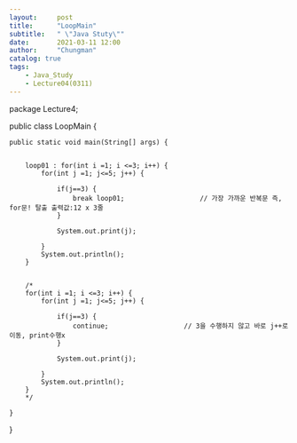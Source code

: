 ```yaml
---
layout:     post
title:      "LoopMain"
subtitle:   " \"Java Stuty\""
date:       2021-03-11 12:00
author:     "Chungman"
catalog: true
tags:
    - Java_Study
    - Lecture04(0311)
---
```


package Lecture4;

public class LoopMain {

	public static void main(String[] args) {

		
		loop01 : for(int i =1; i <=3; i++) {
			for(int j =1; j<=5; j++) {
				
				if(j==3) {
					break loop01;					// 가장 가까운 반복문 즉, for문! 탈출 출력값:12 x 3줄
				}							
							
				System.out.print(j);
				
			}
			System.out.println();
		}
		
		
		/*
		for(int i =1; i <=3; i++) {
			for(int j =1; j<=5; j++) {
				
				if(j==3) {
					continue;					// 3을 수행하지 않고 바로 j++로 이동, print수행x
				}							
							
				System.out.print(j);
				
			}
			System.out.println();
		}
		*/

	}

}
